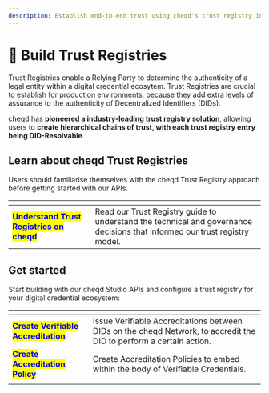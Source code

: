 ```yaml
---
description: Establish end-to-end trust using cheqd's trust registry infrastructure
---
```


# 🤝 Build Trust Registries

Trust Registries enable a Relying Party to determine the authenticity of a legal entity within a digital credential ecosytem. Trust Registries are crucial to establish for production environments, because they add extra levels of assurance to the authenticity of Decentralized Identifiers (DIDs).&#x20;

cheqd has **pioneered a industry-leading trust registry solution**, allowing users to **create hierarchical chains of trust, with each trust registry entry being DID-Resolvable**.

## Learn about cheqd Trust Registries

Users should familiarise themselves with the cheqd Trust Registry approach before getting started with our APIs.

<table data-card-size="large" data-view="cards"><thead><tr><th></th><th></th></tr></thead><tbody><tr><td><mark style="color:blue;"><strong>Understand Trust Registries on cheqd</strong></mark></td><td>Read our Trust Registry guide to understand the technical and governance decisions that informed our trust registry model.</td></tr></tbody></table>

## Get started

Start building with our cheqd Studio APIs and configure a trust registry for your digital credential ecosystem:

<table data-view="cards"><thead><tr><th></th><th></th></tr></thead><tbody><tr><td><mark style="color:blue;"><strong>Create Verifiable Accreditation</strong></mark></td><td>Issue Verifiable Accreditations between DIDs on the cheqd Network, to accredit the DID to perform a certain action.</td></tr><tr><td><mark style="color:blue;"><strong>Create Accreditation Policy</strong></mark></td><td>Create Accreditation Policies to embed within the body of Verifiable Credentials.</td></tr><tr><td></td><td></td></tr></tbody></table>
